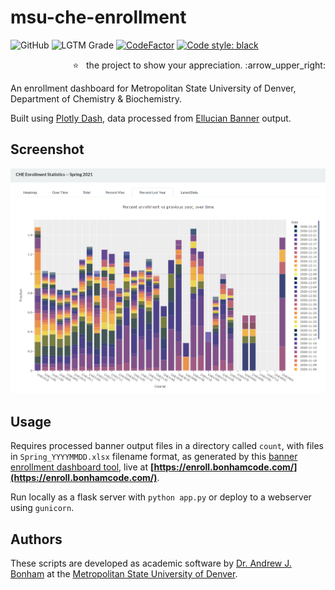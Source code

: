 # msu-che-enrollment
![GitHub](https://img.shields.io/github/license/Paradoxdruid/msu-che-enrollment?color=success)  ![LGTM Grade](https://img.shields.io/lgtm/grade/python/github/Paradoxdruid/msu-che-enrollment)  [![CodeFactor](https://www.codefactor.io/repository/github/paradoxdruid/msu-che-enrollment/badge)](https://www.codefactor.io/repository/github/paradoxdruid/msu-che-enrollment) [![Code style: black](https://img.shields.io/badge/code%20style-black-000000.svg)](https://github.com/ambv/black) 

<p align="right">
  ⭐ &nbsp;&nbsp;the project to show your appreciation. :arrow_upper_right:
</p>

An enrollment dashboard for Metropolitan State University of Denver, Department of Chemistry &amp; Biochemistry.

Built using [Plotly Dash](https://github.com/plotly/dash), data processed from [Ellucian Banner](https://www.ellucian.com/solutions/ellucian-banner) output.

## Screenshot
![Dashboard Screenshot](enrollment-dashboard.png)

## Usage

Requires processed banner output files in a directory called `count`, with files in `Spring_YYYYMMDD.xlsx` filename format, as generated by this [banner enrollment dashboard tool](https://github.com/Paradoxdruid/academia-admin-automation), live at **[https://enroll.bonhamcode.com/](https://enroll.bonhamcode.com/)**.

Run locally as a flask server with `python app.py` or deploy to a webserver using `gunicorn`.

## Authors

These scripts are developed as academic software by [Dr. Andrew J. Bonham](https://github.com/Paradoxdruid) at the [Metropolitan State University of Denver](https://www.msudenver.edu/). 
